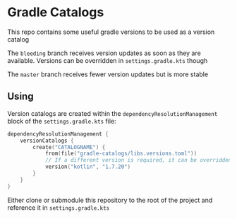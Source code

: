 # Gradle Catalogs

This repo contains some useful gradle versions to be used as a version catalog

The `bleeding` branch receives version updates as soon as they are available. Versions can be overridden in `settings.gradle.kts` though

The `master` branch receives fewer version updates but is more stable

## Using

Version catalogs are created within the `dependencyResolutionManagement` block of the `settings.gradle.kts` file:

```kotlin
dependencyResolutionManagement {
    versionCatalogs {
        create("CATALOGNAME") {
            from(file("gradle-catalogs/libs.versions.toml"))
            // If a different version is required, it can be overridden:
            version("kotlin", "1.7.20")
        }
    }
}
```

Either clone or submodule this repository to the root of the project and reference it in `settings.gradle.kts`
